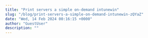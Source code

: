 ```yaml
---
title: "Print servers a simple on-demand intunewin"
slug: "/blog/print-servers-a-simple-on-demand-intunewin-zQYaZ"
date: "Wed, 14 Feb 2024 00:16:15 +0000"
author: "GuestUser"
description: ""
---
```



